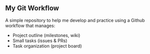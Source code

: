 ## My Git Workflow

A simple repository to help me develop and practice using a Github workflow that manages:

- Project outline (milestones, wiki)
- Small tasks (issues & PRs)
- Task organization (project board)
